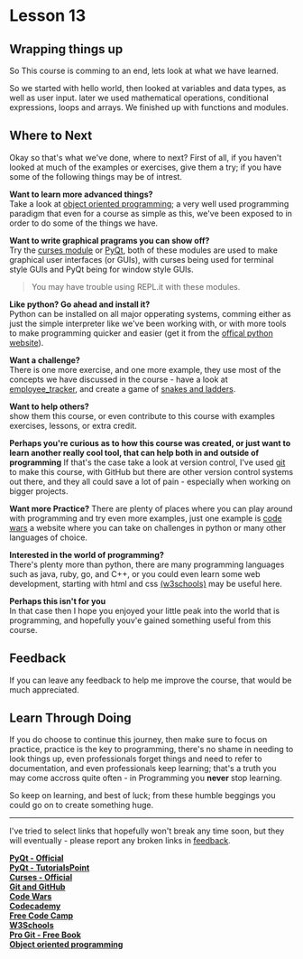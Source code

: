 # Lesson 13

## Wrapping things up

So This course is comming to an end, lets look at what we have learned.

So we started with hello world, then looked at variables and data types, as
well as user input.
later we used mathematical operations, conditional expressions, loops and
arrays.
We finished up with functions and modules.

## Where to Next

Okay so that's what we've done, where to next?
First of all, if you haven't looked at much of the examples or exercises, give
them a try; if you have some of the following things may be of intrest.

**Want to learn more advanced things?**  
Take a look at
[object oriented programming](https://www.tutorialspoint.com/python/python_classes_objects.htm);
a very well used programming paradigm that even for a course as simple as this,
we've been exposed to in order to do some of the things we have.

**Want to write graphical pragrams you can show off?**  
Try the [curses module](https://docs.python.org/3/howto/curses.html)
or [PyQt](https://wiki.python.org/moin/PyQt),
both of these modules are used to
make graphical user interfaces (or GUIs), with curses being used
for terminal style GUIs and PyQt being for window style GUIs.

> You may have trouble using REPL.it with these modules.

**Like python? Go ahead and install it?**  
Python can be installed on all major opperating systems, comming
either as just the simple interpreter like we've been working with,
or with more tools to make programming quicker and easier (get it from the
[offical python website](https://www.python.org/downloads/)).

**Want a challenge?**  
There is one more exercise, and one more example, they use
most of the concepts we have discussed in the course - have a look at
[employee_tracker](../examples/employee_tracker.py),
and create a game of [snakes and ladders](../exercises/snakes_and_ladders.py).

**Want to help others?**  
show them this course, or even contribute to this course
with examples exercises, lessons, or extra credit.

**Perhaps you're curious as to how this course was created, or just want to
learn another really cool tool, that can help both in and outside of
programming**
If that's the case take a look at version control, I've used
[git](https://try.github.io/levels/1/challenges/1)
to make this course, with GitHub but there are other version control
systems out there, and they all could save a lot of pain -
especially when working on bigger projects.

**Want more Practice?**
There are plenty of places where you can play around with programming and try
even more examples, just one example is [code wars](https://www.codewars.com/)
a website where you can take on challenges in python or many other languages
of choice.

**Interested in the world of programming?**  
There's plenty more than python,
there are many programming languages such as java, ruby, go, and C++, or
you could even learn some web development, starting with html and css
[(w3schools)](https://www.w3schools.com/) may be useful here.

**Perhaps this isn't for you**  
In that case then I hope you enjoyed your little
peak into the world that is programming, and hopefully youv'e gained something
useful from this course.

## Feedback
If you can leave any feedback to help me improve the course, that
would be much appreciated.

## Learn Through Doing
If you do choose to continue this journey, then make sure to focus on practice,
practice is the key to programming, there's no shame in needing to look things
up, even professionals forget things and need to refer to documentation, and
even professionals keep learning; that's a truth you may come accross quite
often - in Programming you **never** stop learning.

So keep on learning, and best of luck; from these humble beggings you could go
on to create something huge.

---
I've tried to select links that hopefully won't break any time soon, but they
will eventually - please report any broken links in [feedback](../feedback).

**[PyQt - Official](https://wiki.python.org/moin/PyQt)**  
**[PyQt - TutorialsPoint](https://www.tutorialspoint.com/pyqt/)**  
**[Curses - Official](https://docs.python.org/3/howto/curses.html)**  
**[Git and GitHub](https://try.github.io/levels/1/challenges/1)**  
**[Code Wars](https://www.codewars.com/)**  
**[Codecademy](https://www.codecademy.com/)**  
**[Free Code Camp](https://www.freecodecamp.com)**  
**[W3Schools](https://www.w3schools.com/)**  
**[Pro Git - Free Book](https://git-scm.com/book/en/v2)**  
**[Object oriented programming](https://www.tutorialspoint.com/python/python_classes_objects.htm)**  

